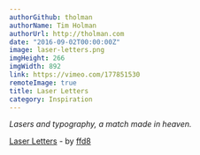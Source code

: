 ```yaml
---
authorGithub: tholman
authorName: Tim Holman
authorUrl: http://tholman.com
date: "2016-09-02T00:00:00Z"
image: laser-letters.png
imgHeight: 266
imgWidth: 892
link: https://vimeo.com/177851530
remoteImage: true
title: Laser Letters
category: Inspiration
---
```


_Lasers and typography, a match made in heaven._

[Laser Letters](https://vimeo.com/177851530) - by [ffd8](http://www.ffd8.org/)
